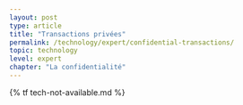 ```yaml
---
layout: post
type: article
title: "Transactions privées"
permalink: /technology/expert/confidential-transactions/
topic: technology
level: expert
chapter: "La confidentialité"
---
```


{% tf tech-not-available.md %}
